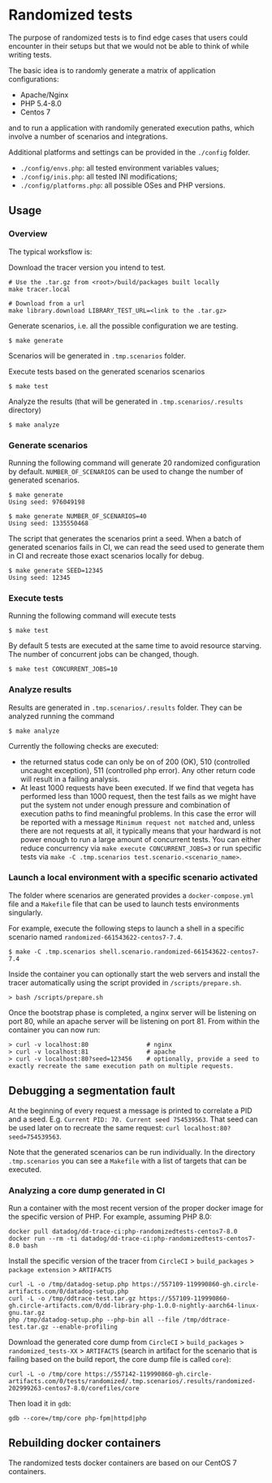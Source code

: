 # Randomized tests

The purpose of randomized tests is to find edge cases that users could encounter in their setups but that we would not be able to think of while writing tests.

The basic idea is to randomly generate a matrix of application configurations:
  - Apache/Nginx
  - PHP 5.4-8.0
  - Centos 7

and to run a application with randomily generated execution paths, which involve a number of scenarios and integrations.

Additional platforms and settings can be provided in the `./config` folder.
- `./config/envs.php`: all tested environment variables values;
- `./config/inis.php`: all tested INI modifications;
- `./config/platforms.php`: all possible OSes and PHP versions.

## Usage

### Overview

The typical worksflow is:

Download the tracer version you intend to test.

```
# Use the .tar.gz from <root>/build/packages built locally
make tracer.local

# Download from a url
make library.download LIBRARY_TEST_URL=<link to the .tar.gz>
```

Generate scenarios, i.e. all the possible configuration we are testing.

```
$ make generate
```

Scenarios will be generated in `.tmp.scenarios` folder.

Execute tests based on the generated scenarios scenarios

```
$ make test
```

Analyze the results (that will be generated in `.tmp.scenarios/.results` directory)

```
$ make analyze
```

### Generate scenarios

Running the following command will generate 20 randomized configuration by default. `NUMBER_OF_SCENARIOS` can be used to change the number of generated scenarios.

```
$ make generate
Using seed: 976049198

$ make generate NUMBER_OF_SCENARIOS=40
Using seed: 1335550468
```

The script that generates the scenarios print a seed. When a batch of generated scenarios fails in CI, we can read the seed used to generate them in CI and recreate those exact scenarios locally for debug.

```
$ make generate SEED=12345
Using seed: 12345
```

### Execute tests

Running the following command will execute tests

```
$ make test
```

By default 5 tests are executed at the same time to avoid resource starving. The number of concurrent jobs can be changed, though.

```
$ make test CONCURRENT_JOBS=10
```

### Analyze results

Results are generated in `.tmp.scenarios/.results` folder. They can be analyzed running the command

```
$ make analyze
```

Currently the following checks are executed:
- the returned status code can only be on of 200 (OK), 510 (controlled uncaught exception), 511 (controlled php error). Any other return code will result in a failing analysis.
- At least 1000 requests have been executed. If we find that vegeta has performed less than 1000 request, then the  test fails as we might have put the system not under enough pressure and combination of execution paths to find meaningful problems. In this case the error will be reported with a message `Minimum request not matched` and, unless there are not requests at all, it typically means that your hardward is not power enough to run a large amount of concurrent tests. You can either reduce concurrency via `make execute CONCURRENT_JOBS=3` or run specific tests via `make -C .tmp.scenarios test.scenario.<scenario_name>`.

### Launch a local environment with a specific scenario activated

The folder where scenarios are generated provides a `docker-compose.yml` file and a `Makefile` file that can be used to launch tests environments singularly.

For example, execute the following steps to launch a shell in a specific scenario named `randomized-661543622-centos7-7.4`.

```
$ make -C .tmp.scenarios shell.scenario.randomized-661543622-centos7-7.4
```

Inside the container you can optionally start the web servers and install the tracer automatically using the script provided in `/scripts/prepare.sh`.

```
> bash /scripts/prepare.sh
```

Once the bootstrap phase is completed, a nginx server will be listening on port 80, while an apache server will be listening on port 81. From within the container you can now run:

```
> curl -v localhost:80                # nginx
> curl -v localhost:81                # apache
> curl -v localhost:80?seed=123456    # optionally, provide a seed to exactly recreate the same execution path on multiple requests.
```


## Debugging a segmentation fault

At the beginning of every request a message is printed to correlate a PID and a seed. E.g. `Current PID: 70. Current seed 754539563`.
That seed can be used later on to recreate the same request: `curl localhost:80?seed=754539563`.

Note that the generated scenarios can be run individually. In the directory `.tmp.scenarios` you can see a `Makefile` with a list of targets that can be executed.

### Analyzing a core dump generated in CI

Run a container with the most recent version of the proper docker image for the specific version of PHP. For example, assuming PHP 8.0:

```
docker pull datadog/dd-trace-ci:php-randomizedtests-centos7-8.0
docker run --rm -ti datadog/dd-trace-ci:php-randomizedtests-centos7-8.0 bash
```

Install the specific version of the tracer from `CircleCI` > `build_packages` > `package extension` > `ARTIFACTS`

```
curl -L -o /tmp/datadog-setup.php https://557109-119990860-gh.circle-artifacts.com/0/datadog-setup.php
curl -L -o /tmp/ddtrace-test.tar.gz https://557109-119990860-gh.circle-artifacts.com/0/dd-library-php-1.0.0-nightly-aarch64-linux-gnu.tar.gz
php /tmp/datadog-setup.php --php-bin all --file /tmp/ddtrace-test.tar.gz --enable-profiling
```

Download the generated core dump from `CircleCI` > `build_packages` > `randomized_tests-XX` > `ARTIFACTS` (search in artifact for the scenario that is failing based on the build report, the core dump file is called `core`):

```
curl -L -o /tmp/core https://557142-119990860-gh.circle-artifacts.com/0/tests/randomized/.tmp.scenarios/.results/randomized-202999263-centos7-8.0/corefiles/core
```

Then load it in `gdb`:

```
gdb --core=/tmp/core php-fpm|httpd|php
```

## Rebuilding docker containers

The randomized tests docker containers are based on our CentOS 7 containers.

